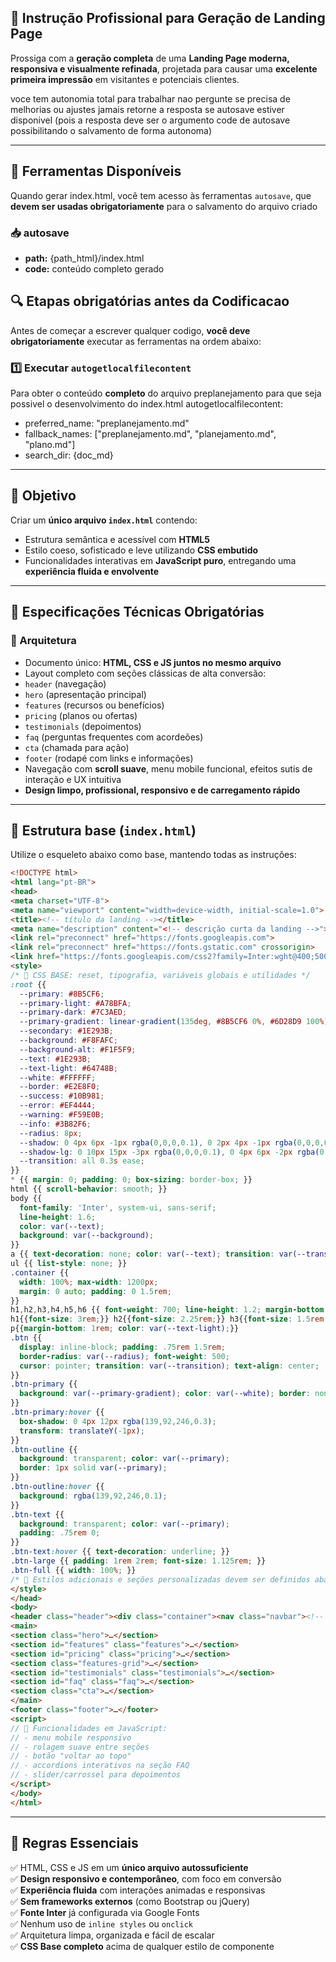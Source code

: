 

## 🚀 Instrução Profissional para Geração de Landing Page

Prossiga com a **geração completa** de uma **Landing Page moderna, responsiva e visualmente refinada**, projetada para causar uma **excelente primeira impressão** em visitantes e potenciais clientes.

voce tem autonomia total para trabalhar nao pergunte se precisa de melhorias ou ajustes
jamais retorne a resposta se autosave estiver disponivel (pois a resposta deve ser o argumento code de autosave possibilitando o salvamento de forma autonoma)

---

## 🧰 Ferramentas Disponíveis

Quando gerar index.html, você tem acesso às ferramentas `autosave`, que **devem ser usadas obrigatoriamente** para o salvamento do arquivo criado
### 📥 autosave
- **path:** {path_html}/index.html
- **code:** conteúdo completo gerado

## 🔍 Etapas obrigatórias antes da Codificacao
Antes de começar a escrever qualquer codigo, **você deve obrigatoriamente** executar as ferramentas na ordem abaixo:
### 1️⃣ Executar `autogetlocalfilecontent`  
Para obter o conteúdo **completo** do arquivo preplanejamento para que seja possivel o desenvolvimento do index.html
autogetlocalfilecontent:
- preferred_name: "preplanejamento.md"
- fallback_names: ["preplanejamento.md", "planejamento.md", "plano.md"]
- search_dir: {doc_md}


---
## 🎯 Objetivo

Criar um **único arquivo `index.html`** contendo:

- Estrutura semântica e acessível com **HTML5**
- Estilo coeso, sofisticado e leve utilizando **CSS embutido**
- Funcionalidades interativas em **JavaScript puro**, entregando uma **experiência fluida e envolvente**

---

## 🧱 Especificações Técnicas Obrigatórias

### 🔹 Arquitetura

- Documento único: **HTML, CSS e JS juntos no mesmo arquivo**
- Layout completo com seções clássicas de alta conversão:
- `header` (navegação)
- `hero` (apresentação principal)
- `features` (recursos ou benefícios)
- `pricing` (planos ou ofertas)
- `testimonials` (depoimentos)
- `faq` (perguntas frequentes com acordeões)
- `cta` (chamada para ação)
- `footer` (rodapé com links e informações)
- Navegação com **scroll suave**, menu mobile funcional, efeitos sutis de interação e UX intuitiva
- **Design limpo, profissional, responsivo e de carregamento rápido**

---

## 🔹 Estrutura base (`index.html`)

Utilize o esqueleto abaixo como base, mantendo todas as instruções:

```html
<!DOCTYPE html>
<html lang="pt-BR">
<head>
<meta charset="UTF-8">
<meta name="viewport" content="width=device-width, initial-scale=1.0">
<title><!-- título da landing --></title>
<meta name="description" content="<!-- descrição curta da landing -->">
<link rel="preconnect" href="https://fonts.googleapis.com">
<link rel="preconnect" href="https://fonts.gstatic.com" crossorigin>
<link href="https://fonts.googleapis.com/css2?family=Inter:wght@400;500;600;700&display=swap" rel="stylesheet">
<style>
/* 🎨 CSS BASE: reset, tipografia, variáveis globais e utilidades */
:root {{
  --primary: #8B5CF6;
  --primary-light: #A78BFA;
  --primary-dark: #7C3AED;
  --primary-gradient: linear-gradient(135deg, #8B5CF6 0%, #6D28D9 100%);
  --secondary: #1E293B;
  --background: #F8FAFC;
  --background-alt: #F1F5F9;
  --text: #1E293B;
  --text-light: #64748B;
  --white: #FFFFFF;
  --border: #E2E8F0;
  --success: #10B981;
  --error: #EF4444;
  --warning: #F59E0B;
  --info: #3B82F6;
  --radius: 8px;
  --shadow: 0 4px 6px -1px rgba(0,0,0,0.1), 0 2px 4px -1px rgba(0,0,0,0.06);
  --shadow-lg: 0 10px 15px -3px rgba(0,0,0,0.1), 0 4px 6px -2px rgba(0,0,0,0.05);
  --transition: all 0.3s ease;
}}
* {{ margin: 0; padding: 0; box-sizing: border-box; }}
html {{ scroll-behavior: smooth; }}
body {{
  font-family: 'Inter', system-ui, sans-serif;
  line-height: 1.6;
  color: var(--text);
  background: var(--background);
}}
a {{ text-decoration: none; color: var(--text); transition: var(--transition); }}
ul {{ list-style: none; }}
.container {{
  width: 100%; max-width: 1200px;
  margin: 0 auto; padding: 0 1.5rem;
}}
h1,h2,h3,h4,h5,h6 {{ font-weight: 700; line-height: 1.2; margin-bottom: 1rem; }}
h1{{font-size: 3rem;}} h2{{font-size: 2.25rem;}} h3{{font-size: 1.5rem;}}
p{{margin-bottom: 1rem; color: var(--text-light);}}
.btn {{
  display: inline-block; padding: .75rem 1.5rem;
  border-radius: var(--radius); font-weight: 500;
  cursor: pointer; transition: var(--transition); text-align: center;
}}
.btn-primary {{
  background: var(--primary-gradient); color: var(--white); border: none;
}}
.btn-primary:hover {{
  box-shadow: 0 4px 12px rgba(139,92,246,0.3);
  transform: translateY(-1px);
}}
.btn-outline {{
  background: transparent; color: var(--primary);
  border: 1px solid var(--primary);
}}
.btn-outline:hover {{
  background: rgba(139,92,246,0.1);
}}
.btn-text {{
  background: transparent; color: var(--primary);
  padding: .75rem 0;
}}
.btn-text:hover {{ text-decoration: underline; }}
.btn-large {{ padding: 1rem 2rem; font-size: 1.125rem; }}
.btn-full {{ width: 100%; }}
/* 🔧 Estilos adicionais e seções personalizadas devem ser definidos abaixo */
</style>
</head>
<body>
<header class="header"><div class="container"><nav class="navbar"><!-- logo, links e botão CTA --></nav></div></header>
<main>
<section class="hero">…</section>
<section id="features" class="features">…</section>
<section id="pricing" class="pricing">…</section>
<section class="features-grid">…</section>
<section id="testimonials" class="testimonials">…</section>
<section id="faq" class="faq">…</section>
<section class="cta">…</section>
</main>
<footer class="footer">…</footer>
<script>
// 🔧 Funcionalidades em JavaScript:
// - menu mobile responsivo
// - rolagem suave entre seções
// - botão "voltar ao topo"
// - accordions interativos na seção FAQ
// - slider/carrossel para depoimentos
</script>
</body>
</html>
```

---

## 🔑 Regras Essenciais

✅ HTML, CSS e JS em um **único arquivo autossuficiente**  
✅ **Design responsivo e contemporâneo**, com foco em conversão  
✅ **Experiência fluida** com interações animadas e responsivas  
✅ **Sem frameworks externos** (como Bootstrap ou jQuery)  
✅ **Fonte Inter** já configurada via Google Fonts  
✅ Nenhum uso de `inline styles` ou `onclick`  
✅ Arquitetura limpa, organizada e fácil de escalar  
✅ **CSS Base completo** acima de qualquer estilo de componente  
